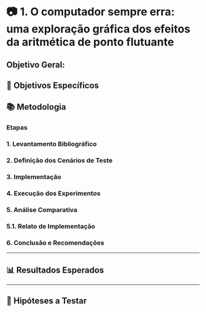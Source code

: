 # 📷 1. O computador sempre erra: uma exploração gráfica dos efeitos da aritmética de ponto flutuante

## **Objetivo Geral:**

## **🎯 Objetivos Específicos**


## 📚 Metodologia

### Etapas
### 1. Levantamento Bibliográfico

### 2. Definição dos Cenários de Teste

### 3. Implementação


### 4. Execução dos Experimentos


### 5. Análise Comparativa


### 5.1. Relato de Implementação


### 6. Conclusão e Recomendações

---

## 📊 Resultados Esperados


---

## 🔮 Hipóteses a Testar

